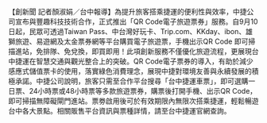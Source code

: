 【創新聞 記者顏淑娟／台中報導】為提升旅客搭乘捷運的便利性與效率，中捷公司宣布與豐趣科技技術合作，正式推出「QR Code電子旅遊票券」服務。自9月10日起，民眾可透過Taiwan Pass、中台灣好玩卡、Trip.com、KKday、ibon、雄獅旅遊、易遊網及太金票券網等平台購買電子旅遊票，手機出示QR Code 即可掃描進站，免排隊、免兌換，即買即用！此項創新服務不僅優化旅遊流程，更展現台中捷運在智慧交通與觀光整合上的突破。QR Code電子票券的導入，有助於減少感應式儲值票卡的使用，落實綠色消費理念，展現中捷對環境友善與永續發展的積極承諾。中捷公司說明，旅客只需至合作平台搜尋「台中捷運車票」，即可選購一日票、24小時票或48小時票等多款旅遊票券，購票後打開手機、出示QR Code，即可掃描無障礙閘門進站。票劵啟用後可於有效期限內無限次搭乘捷運，輕鬆暢遊台中各大景點。相關販售平台資訊與票種詳情，請至台中捷運官網查詢。